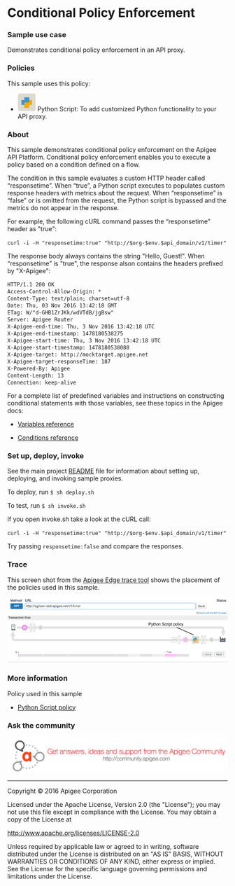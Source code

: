 # Conditional Policy Enforcement

### Sample use case

Demonstrates conditional policy enforcement in an API proxy.

### Policies 

This sample uses this policy: 

* ![alt text](../../images/icon_policy_python.jpg "Python Script policy") Python Script: To add customized Python functionality to your API proxy.


### About

This sample demonstrates conditional policy enforcement on the Apigee API Platform.  Conditional policy enforcement enables you to execute a policy based on a condition defined on a flow.

The condition in this sample evaluates a custom HTTP header called “responsetime”. When “true”, a Python script executes to populates custom response headers with metrics about the request. When “responsetime” is “false” or is omitted from the request, the Python script is bypassed and the metrics do not appear in the response.

For example, the following cURL command passes the “responsetime” header as "true": 

`curl -i -H "responsetime:true" "http://$org-$env.$api_domain/v1/timer"`

The response body always contains the string "Hello, Guest!". When “responsetime” is "true", the response alson contains the headers prefixed by "X-Apigee":

```
HTTP/1.1 200 OK
Access-Control-Allow-Origin: *
Content-Type: text/plain; charset=utf-8
Date: Thu, 03 Nov 2016 13:42:18 GMT
ETag: W/"d-GHB1ZrJKk/wdVTdB/jgBsw"
Server: Apigee Router
X-Apigee-end-time: Thu, 3 Nov 2016 13:42:18 UTC
X-Apigee-end-timestamp: 1478180538275
X-Apigee-start-time: Thu, 3 Nov 2016 13:42:18 UTC
X-Apigee-start-timestamp: 1478180538088
X-Apigee-target: http://mocktarget.apigee.net
X-Apigee-target-responseTime: 187
X-Powered-By: Apigee
Content-Length: 13
Connection: keep-alive
```

For a complete list of predefined variables and instructions on constructing conditional statements with those variables, see these topics in the Apigee docs:

* [Variables reference](http://docs.apigee.com/api-services/reference/variables-reference)

* [Conditions reference](http://docs.apigee.com/api-services/reference/conditions-reference)


### Set up, deploy, invoke

See the main project [README](../../README.md) file for information about setting up, deploying, and invoking sample proxies. 

To deploy, run `$ sh deploy.sh`

To test, run `$ sh invoke.sh`

If you open invoke.sh take a look at the cURL call:

`curl -i -H "responsetime:true" "http://$org-$env.$api_domain/v1/timer"`

Try passing `responsetime:false` and compare the responses.


### Trace

This screen shot from the [Apigee Edge trace tool](http://apigee.com/docs/api-services/content/using-trace-tool-0) shows the placement of the policies used in this sample. 

![alt text](../../images/python-script-trace.png) 


### More information

Policy used in this sample

* [Python Script policy](http://docs.apigee.com/api-services/reference/python-script-policy)


### Ask the community

[![alt text](../../images/apigee-community.png "Apigee Community is a great place to ask questions and find answers about developing API proxies. ")](https://community.apigee.com?via=github)

---

Copyright © 2016 Apigee Corporation

Licensed under the Apache License, Version 2.0 (the "License"); you may not use
this file except in compliance with the License. You may obtain a copy
of the License at

http://www.apache.org/licenses/LICENSE-2.0

Unless required by applicable law or agreed to in writing, software
distributed under the License is distributed on an "AS IS" BASIS,
WITHOUT WARRANTIES OR CONDITIONS OF ANY KIND, either express or implied.
See the License for the specific language governing permissions and
limitations under the License.
